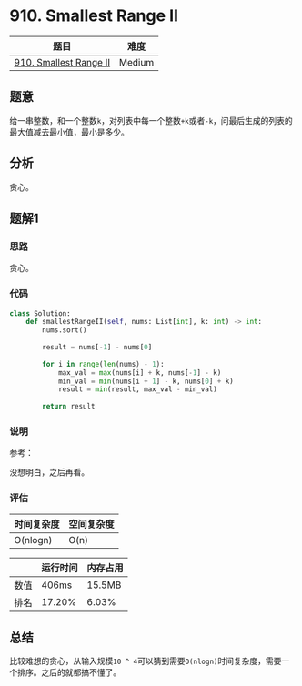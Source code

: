 # 910. Smallest Range II

| 题目 | 难度 |
| ---- | ---- |
| [910. Smallest Range II](https://leetcode.com/problems/smallest-range-ii/) | Medium |

## 题意

给一串整数，和一个整数`k`，对列表中每一个整数`+k`或者`-k`，问最后生成的列表的最大值减去最小值，最小是多少。

## 分析

贪心。

## 题解1

### 思路

贪心。

### 代码

```python
class Solution:
    def smallestRangeII(self, nums: List[int], k: int) -> int:
        nums.sort()
        
        result = nums[-1] - nums[0]
        
        for i in range(len(nums) - 1):
            max_val = max(nums[i] + k, nums[-1] - k)
            min_val = min(nums[i + 1] - k, nums[0] + k)
            result = min(result, max_val - min_val)
        
        return result
```

### 说明

参考：[](https://leetcode.com/problems/smallest-range-ii/discuss/173377/C%2B%2BJavaPython-Add-0-or-2-*-K)

没想明白，之后再看。

### 评估

| 时间复杂度 | 空间复杂度 |
| ---- | ---- |
| O(nlogn) | O(n) |

| | 运行时间 | 内存占用 |
| ---- | ---- | ---- |
| 数值 | 406ms | 15.5MB |
| 排名 | 17.20% | 6.03% |

## 总结

比较难想的贪心，从输入规模`10 ^ 4`可以猜到需要`O(nlogn)`时间复杂度，需要一个排序。之后的就都搞不懂了。
